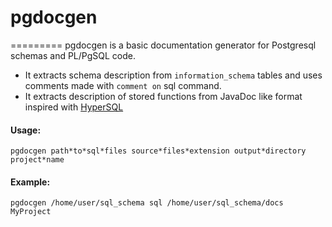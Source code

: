# pgdocgen
=========
pgdocgen is a basic documentation generator for Postgresql schemas and PL/PgSQL code.
* It extracts schema description from `information_schema` tables and uses comments made with `comment on` sql command.
* It extracts description of stored functions from JavaDoc like format inspired with [HyperSQL](http://projects.izzysoft.de/trac/hypersql)

#### Usage:
```
pgdocgen path*to*sql*files source*files*extension output*directory project*name
```
#### Example:
```
pgdocgen /home/user/sql_schema sql /home/user/sql_schema/docs MyProject
```